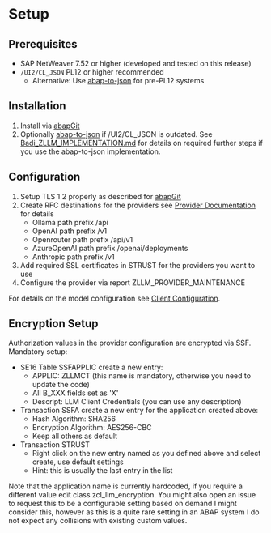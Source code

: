 # Setup

## Prerequisites

- SAP NetWeaver 7.52 or higher (developed and tested on this release)
- `/UI2/CL_JSON` PL12 or higher recommended
  - Alternative: Use [abap-to-json](https://github.com/SAP/abap-to-json) for pre-PL12 systems

## Installation

1. Install via [abapGit](https://github.com/abapGit/abapGit)
2. Optionally [abap-to-json](https://github.com/SAP/abap-to-json) if /UI2/CL_JSON is outdated. See [Badi_ZLLM_IMPLEMENTATION.md](Badi_ZLLM_IMPLEMENTATION.md) for details on required further steps if you use the abap-to-json implementation.

## Configuration

1. Setup TLS 1.2 properly as described for [abapGit](https://docs.abapgit.org/user-guide/setup/ssl-setup.html#sap-crypto-library)
2. Create RFC destinations for the providers see [Provider Documentation](Provider.md) for details
    - Ollama path prefix /api
    - OpenAI path prefix /v1
    - Openrouter path prefix /api/v1
    - AzureOpenAI path prefix /openai/deployments
    - Anthropic path prefix /v1
3. Add required SSL certificates in STRUST for the providers you want to use
4. Configure the provider via report ZLLM_PROVIDER_MAINTENANCE

For details on the model configuration see [Client Configuration](ClientConfiguration.md).

## Encryption Setup

Authorization values in the provider configuration are encrypted via SSF. Mandatory setup:

- SE16 Table SSFAPPLIC create a new entry:
  - APPLIC: ZLLMCT (this name is mandatory, otherwise you need to update the code)
  - All B_XXX fields set as 'X'
  - Descript: LLM Client Credentials (you can use any description)
- Transaction SSFA create a new entry for the application created above:
  - Hash Algorithm: SHA256
  - Encryption Algorithm: AES256-CBC
  - Keep all others as default
- Transaction STRUST
  - Right click on the new entry named as you defined above and select create, use default settings
  - Hint: this is usually the last entry in the list

Note that the application name is currently hardcoded, if you require a different value edit class zcl_llm_encryption. You might also open an issue to request this to be a configurable setting based on demand I might consider this, however as this is a quite rare setting in an ABAP system I do not expect any collisions with existing custom values.
